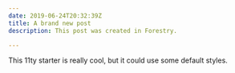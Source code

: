 ```yaml
---
date: 2019-06-24T20:32:39Z
title: A brand new post
description: This post was created in Forestry.

---
```

This 11ty starter is really cool, but it could use some default styles.